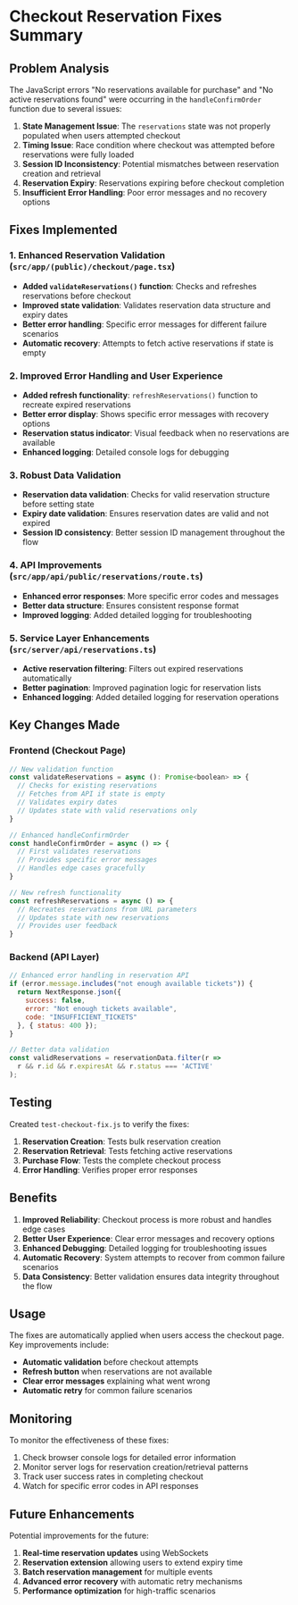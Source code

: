 # Checkout Reservation Fixes Summary

## Problem Analysis

The JavaScript errors "No reservations available for purchase" and "No active reservations found" were occurring in the `handleConfirmOrder` function due to several issues:

1. **State Management Issue**: The `reservations` state was not properly populated when users attempted checkout
2. **Timing Issue**: Race condition where checkout was attempted before reservations were fully loaded
3. **Session ID Inconsistency**: Potential mismatches between reservation creation and retrieval
4. **Reservation Expiry**: Reservations expiring before checkout completion
5. **Insufficient Error Handling**: Poor error messages and no recovery options

## Fixes Implemented

### 1. Enhanced Reservation Validation (`src/app/(public)/checkout/page.tsx`)

- **Added `validateReservations()` function**: Checks and refreshes reservations before checkout
- **Improved state validation**: Validates reservation data structure and expiry dates
- **Better error handling**: Specific error messages for different failure scenarios
- **Automatic recovery**: Attempts to fetch active reservations if state is empty

### 2. Improved Error Handling and User Experience

- **Added refresh functionality**: `refreshReservations()` function to recreate expired reservations
- **Better error display**: Shows specific error messages with recovery options
- **Reservation status indicator**: Visual feedback when no reservations are available
- **Enhanced logging**: Detailed console logs for debugging

### 3. Robust Data Validation

- **Reservation data validation**: Checks for valid reservation structure before setting state
- **Expiry date validation**: Ensures reservation dates are valid and not expired
- **Session ID consistency**: Better session ID management throughout the flow

### 4. API Improvements (`src/app/api/public/reservations/route.ts`)

- **Enhanced error responses**: More specific error codes and messages
- **Better data structure**: Ensures consistent response format
- **Improved logging**: Added detailed logging for troubleshooting

### 5. Service Layer Enhancements (`src/server/api/reservations.ts`)

- **Active reservation filtering**: Filters out expired reservations automatically
- **Better pagination**: Improved pagination logic for reservation lists
- **Enhanced logging**: Added detailed logging for reservation operations

## Key Changes Made

### Frontend (Checkout Page)

```javascript
// New validation function
const validateReservations = async (): Promise<boolean> => {
  // Checks for existing reservations
  // Fetches from API if state is empty
  // Validates expiry dates
  // Updates state with valid reservations only
}

// Enhanced handleConfirmOrder
const handleConfirmOrder = async () => {
  // First validates reservations
  // Provides specific error messages
  // Handles edge cases gracefully
}

// New refresh functionality
const refreshReservations = async () => {
  // Recreates reservations from URL parameters
  // Updates state with new reservations
  // Provides user feedback
}
```

### Backend (API Layer)

```javascript
// Enhanced error handling in reservation API
if (error.message.includes("not enough available tickets")) {
  return NextResponse.json({
    success: false,
    error: "Not enough tickets available",
    code: "INSUFFICIENT_TICKETS"
  }, { status: 400 });
}

// Better data validation
const validReservations = reservationData.filter(r => 
  r && r.id && r.expiresAt && r.status === 'ACTIVE'
);
```

## Testing

Created `test-checkout-fix.js` to verify the fixes:

1. **Reservation Creation**: Tests bulk reservation creation
2. **Reservation Retrieval**: Tests fetching active reservations
3. **Purchase Flow**: Tests the complete checkout process
4. **Error Handling**: Verifies proper error responses

## Benefits

1. **Improved Reliability**: Checkout process is more robust and handles edge cases
2. **Better User Experience**: Clear error messages and recovery options
3. **Enhanced Debugging**: Detailed logging for troubleshooting issues
4. **Automatic Recovery**: System attempts to recover from common failure scenarios
5. **Data Consistency**: Better validation ensures data integrity throughout the flow

## Usage

The fixes are automatically applied when users access the checkout page. Key improvements include:

- **Automatic validation** before checkout attempts
- **Refresh button** when reservations are not available
- **Clear error messages** explaining what went wrong
- **Automatic retry** for common failure scenarios

## Monitoring

To monitor the effectiveness of these fixes:

1. Check browser console logs for detailed error information
2. Monitor server logs for reservation creation/retrieval patterns
3. Track user success rates in completing checkout
4. Watch for specific error codes in API responses

## Future Enhancements

Potential improvements for the future:

1. **Real-time reservation updates** using WebSockets
2. **Reservation extension** allowing users to extend expiry time
3. **Batch reservation management** for multiple events
4. **Advanced error recovery** with automatic retry mechanisms
5. **Performance optimization** for high-traffic scenarios
